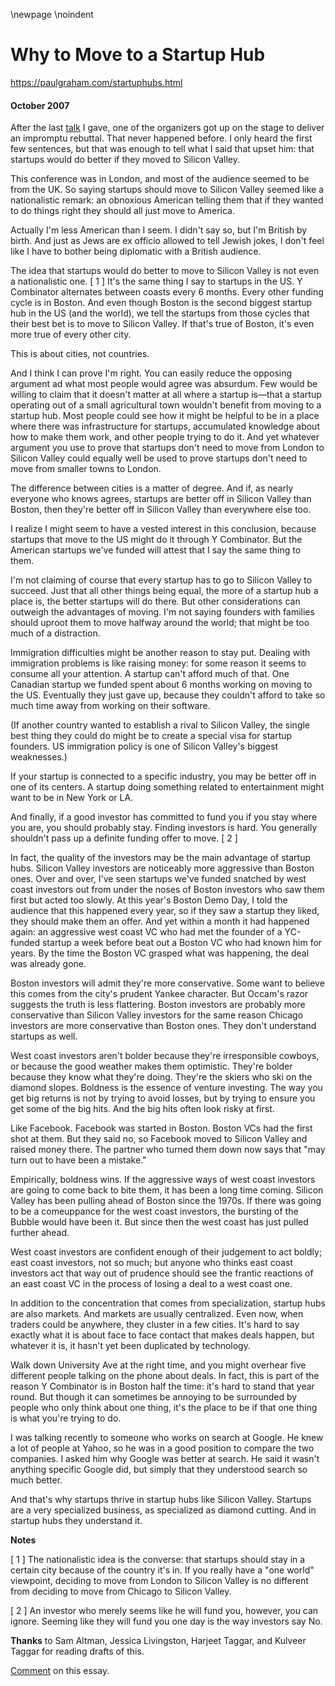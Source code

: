 \newpage
\noindent

Why to Move to a Startup Hub
============================


  

<https://paulgraham.com/startuphubs.html>
  

#### October 2007


  

  

 After the last
 [talk](https://paulgraham.com/webstartups.html) 
 I gave, one of the organizers 
got up on the
stage to deliver an impromptu rebuttal. That never happened before.
I only heard the first few sentences, but that was enough to tell
what I said that upset him: that startups would do better if they
moved to Silicon Valley.
   

  

 This conference was in London, and most of the audience seemed to
be from the UK. So saying startups should move to Silicon Valley
seemed like a nationalistic remark: an obnoxious American telling
them that if they wanted to do things right they should all just
move to America.
   

  

 Actually I'm less American than I seem. I didn't say so, but I'm
British by birth. And just as Jews are ex officio allowed to tell
Jewish jokes, I don't feel like I have to bother being diplomatic
with a British audience.
   

  

 The idea that startups would do better to move to Silicon Valley
is not even a nationalistic one.
 \[
 1
 ]
 It's the same thing I say to
startups in the US. Y Combinator alternates between coasts every
6 months. Every other funding cycle is in Boston. And even though
Boston is the second biggest startup hub in the US (and the world),
we tell the startups from those cycles that their best bet is to
move to Silicon Valley. If that's true of Boston, it's even more
true of every other city.
   

  

 This is about cities, not countries.
   

  

 And I think I can prove I'm right. You can easily reduce the
opposing argument ad what most people would agree was absurdum.
Few would be willing to claim that it doesn't matter at all where
a startup is—that a startup operating out of a small agricultural
town wouldn't benefit from moving to a startup hub. Most people
could see how it might be helpful to be in a place where there was
infrastructure for startups, accumulated knowledge about how to
make them work, and other people trying to do it. And yet whatever
argument you use to prove that startups don't need to move from
London to Silicon Valley could equally well be used to prove startups
don't need to move from smaller towns to London.
   

  

 The difference between cities is a matter of degree. And if, as
nearly everyone who knows agrees, startups are better off in Silicon
Valley than Boston, then they're better off in Silicon Valley than
everywhere else too.
   

  

 I realize I might seem to have a vested interest in this conclusion,
because startups that move to the US might do it through Y Combinator.
But the American startups we've funded will attest that I say the
same thing to them.
   

  

 I'm not claiming of course that every startup has to go to Silicon
Valley to succeed. Just that all other things being equal, the
more of a startup hub a place is, the better startups will do there.
But other considerations can outweigh the advantages of moving.
I'm not saying founders with families should uproot them to move
halfway around the world; that might be too much of a distraction.
   

  

 Immigration difficulties might be another reason to stay put.
Dealing with immigration problems is like raising money: for some
reason it seems to consume all your attention. A startup can't
afford much of that. One Canadian startup we funded spent about 6
months working on moving to the US. Eventually they just gave up,
because they couldn't afford to take so much time away from working
on their software.
   

  

 (If another country wanted to establish a rival to Silicon Valley,
the single best thing they could do might be to create a special
visa for startup founders. US immigration policy is one of Silicon 
Valley's biggest weaknesses.)
   

  

 If your startup is connected to a specific industry, you may be
better off in one of its centers. A startup doing something related
to entertainment might want to be in New York or LA.
   

  

 And finally, if a good investor has committed to fund
you if you stay where you are, you should probably stay. Finding
investors is hard. You generally shouldn't pass up a definite
funding offer to move.
 \[
 2
 ]
   

  

 In fact, the quality of the investors may be the main advantage of
startup hubs. Silicon Valley investors are noticeably more aggressive
than Boston ones. Over and over, I've seen startups we've funded
snatched by west coast investors out from under the noses of Boston
investors who saw them first but acted too slowly. At this year's
Boston Demo Day, I told the audience that this happened every year,
so if they saw a startup they liked, they should make them an offer.
And yet within a month it had happened again: an aggressive west
coast VC who had met the founder of a YC\-funded startup a week
before beat out a Boston VC who had known him for years. By the
time the Boston VC grasped what was happening, the deal was already
gone.
   

  

 Boston investors will admit they're more conservative. Some want
to believe this comes from the city's prudent Yankee character.
But Occam's razor suggests the truth is less flattering. Boston
investors are probably more conservative than Silicon Valley investors
for the same reason Chicago investors are more conservative than
Boston ones. They don't understand startups as well.
   

  

 West coast investors aren't bolder because they're irresponsible
cowboys, or because the good weather makes them optimistic. They're
bolder because they know what they're doing. They're the skiers
who ski on the diamond slopes. Boldness is the essence of venture
investing. The way you get big returns is not by trying to avoid
losses, but by trying to ensure you get some of the big hits. And
the big hits often look risky at first.
   

  

 Like Facebook. Facebook was started in Boston. Boston VCs had the
first shot at them. But they said no, so Facebook moved to Silicon
Valley and raised money there. The partner who turned them down
now says that "may turn out to have been a mistake."
   

  

 Empirically, boldness wins. If the aggressive ways of west coast
investors are going to come back to bite them, it has been a long
time coming. Silicon Valley has been pulling ahead of Boston since
the 1970s. If there was going to be a comeuppance for the west
coast investors, the bursting of the Bubble would have been it.
But since then the west coast has just pulled further ahead.
   

  

 West coast investors are confident enough of their judgement to act
boldly; east coast investors, not so much; but anyone who thinks
east coast investors act that way out of prudence should see the
frantic reactions of an east coast VC in the process of losing a
deal to a west coast one.
   

  

 In addition to the concentration that comes from specialization,
startup hubs are also markets. And markets are usually centralized.
Even now, when traders could be anywhere, they cluster in a few
cities. It's hard to say exactly what it is about face to face
contact that makes deals happen, but whatever it is, it hasn't yet
been duplicated by technology.
   

  

 Walk down University Ave at the right time, and you might overhear
five different people talking on the phone about deals. In fact,
this is part of the reason Y Combinator is in Boston half the time:
it's hard to stand that year round. But though it can sometimes
be annoying to be surrounded by people who only think about one
thing, it's the place to be if that one thing is what you're trying
to do.
   

  

 I was talking recently to someone who works on search at Google.
He knew a lot of people at Yahoo, so he was in a good position to
compare the two companies. I asked him why Google was better at
search. He said it wasn't anything specific Google did, but simply
that they understood search so much better.
   

  

 And that's why startups thrive in startup hubs like Silicon Valley.
Startups are a very specialized business, as specialized as diamond
cutting. And in startup hubs they understand it.
   

  

  

  

  

  

  

  

**Notes** 
  

  

 \[
 1
 ]
The nationalistic idea is the converse: that startups should
stay in a certain city because of the country it's in. If you
really have a "one world" viewpoint, deciding to move from London
to Silicon Valley is no different from deciding to move from Chicago
to Silicon Valley.
   

  

 \[
 2
 ]
An investor who merely seems like he will fund you, however,
you can ignore. Seeming like they will fund you one day is the way
investors say No.
   

  

**Thanks** 
 to Sam Altman, Jessica Livingston, Harjeet Taggar, and Kulveer
Taggar for reading drafts of this.
   

  

[Comment](http://news.ycombinator.com/item?id=65815) 
 on this essay.
   

  

  


